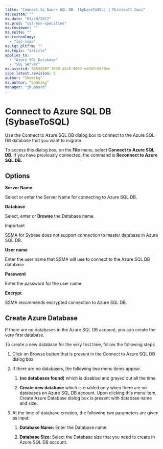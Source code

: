 ```yaml
---
title: "Connect to Azure SQL DB  (SybaseToSQL) | Microsoft Docs"
ms.custom: ""
ms.date: "01/19/2017"
ms.prod: "sql-non-specified"
ms.reviewer: ""
ms.suite: ""
ms.technology: 
  - "sql-ssma"
ms.tgt_pltfrm: ""
ms.topic: "article"
applies_to: 
  - "Azure SQL Database"
  - "SQL Server"
ms.assetid: 96538007-1099-40c8-9902-edd07c5620ee
caps.latest.revision: 5
author: “Shamikg”
ms.author: “Shamikg”
manager: "jhubbard"
---
```

# Connect to Azure SQL DB  (SybaseToSQL)
Use the Connect to Azure SQL DB dialog box to connect to the Azure SQL DB database that you want to migrate.  
  
To access this dialog box, on the **File** menu, select **Connect to Azure SQL DB**. If you have previously connected, the command is **Reconnect to Azure SQL DB.**  
  
## Options  
**Server Name**  
  
Select or enter the Server Name for connecting to Azure SQL DB.  
  
**Database**  
  
Select, enter or **Browse** the Database name.  
  
> [!IMPORTANT]  
> SSMA for Sybase does not support connection to master database in Azure SQL DB.  
  
**User name**  
  
Enter the user name that SSMA will use to connect to the Azure SQL DB database  
  
**Password**  
  
Enter the password for the user name.  
  
**Encrypt**  
  
SSMA recommends encrypted connection to Azure SQL DB.  
  
## Create Azure Database  
If there are no databases in the Azure SQL DB account, you can create the very first database.  
  
To create a new database for the very first time, follow the following steps  
  
1.  Click on Browse button that is present in the Connect to Azure SQL DB dialog box  
  
2.  If there are no databases, the following two menu items appear.  
  
    1.  **(no databases found)** which is disabled and grayed out all the time  
  
    2.  **Create new database** which is enabled only when there are no databases on Azure SQL DB account. Upon clicking this menu item, Create Azure Database dialog box is present with database name and size.  
  
3.  At the time of database creation, the following two parameters are given as input:  
  
    1.  **Database Name:** Enter the Database name.  
  
    2.  **Database Size:** Select the Database size that you need to create in Azure SQL DB account.  
  
